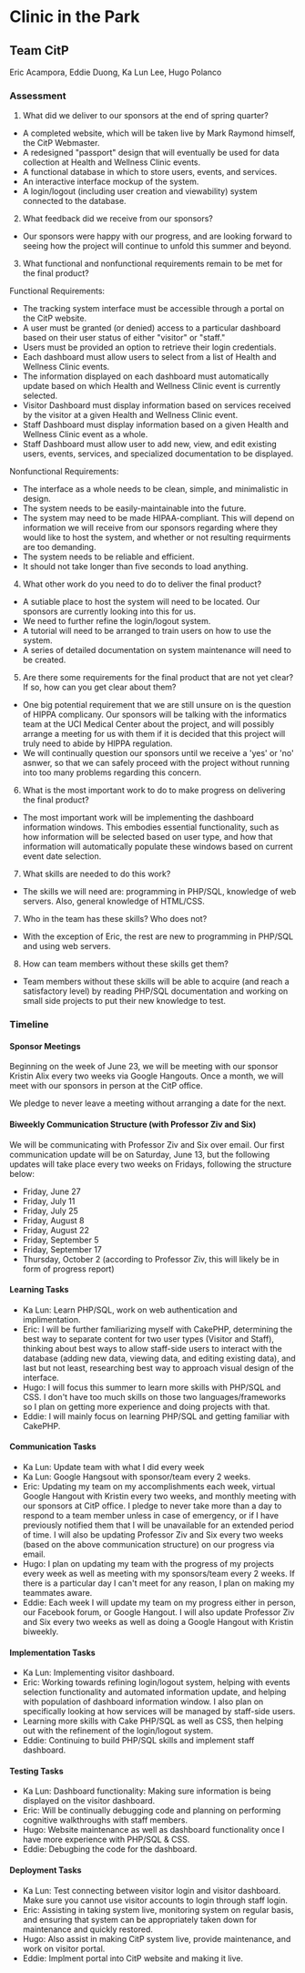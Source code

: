 # Clinic in the Park
## Team CitP 

Eric Acampora, Eddie Duong, Ka Lun Lee, Hugo Polanco

### Assessment

1) What did we deliver to our sponsors at the end of spring quarter? 

+ A completed website, which will be taken live by Mark Raymond himself, the CitP Webmaster.
+ A redesigned "passport" design that will eventually be used for data collection at Health and Wellness Clinic events.
+ A functional database in which to store users, events, and services.
+ An interactive interface mockup of the system.
+ A login/logout (including user creation and viewability) system connected to the database. 

2) What feedback did we receive from our sponsors?

+ Our sponsors were happy with our progress, and are looking forward to seeing how the project will continue to unfold this summer and beyond.

3) What functional and nonfunctional requirements remain to be met for the final product?

Functional Requirements:
+ The tracking system interface must be accessible through a portal on the CitP website.
+ A user must be granted (or denied) access to a particular dashboard based on their user status of either "visitor" or "staff."
+ Users must be provided an option to retrieve their login credentials.
+ Each dashboard must allow users to select from a list of Health and Wellness Clinic events.
+ The information displayed on each dashboard must automatically update based on which Health and Wellness Clinic event is currently selected.
+ Visitor Dashboard must display information based on services received by the visitor at a given Health and Wellness Clinic event.
+ Staff Dashboard must display information based on a given Health and Wellness Clinic event as a whole.
+ Staff Dashboard must allow user to add new, view, and edit existing users, events, services, and specialized documentation to be displayed.

Nonfunctional Requirements:
+ The interface as a whole needs to be clean, simple, and minimalistic in design.
+ The system needs to be easily-maintainable into the future.
+ The system may need to be made HIPAA-compliant. This will depend on information we will receive from our sponsors regarding where they would like to host the system, and whether or not resulting requirments are too demanding.
+ The system needs to be reliable and efficient.
+ It should not take longer than five seconds to load anything.

4) What other work do you need to do to deliver the final product?
+ A sutiable place to host the system will need to be located. Our sponsors are currently looking into this for us.
+ We need to further refine the login/logout system. 
+ A tutorial will need to be arranged to train users on how to use the system. 
+ A series of detailed documentation on system maintenance will need to be created.


5) Are there some requirements for the final product that are not yet clear? If so, how can you get clear about them?
+ One big potential requirement that we are still unsure on is the question of HIPPA complicany. Our sponsors will be talking with the informatics team at the UCI Medical Center about the project, and will possibly arrange a meeting for us with them if it is decided that this project will truly need to abide by HIPPA regulation.
+ We will continually question our sponsors until we receive a 'yes' or 'no' asnwer, so that we can safely proceed with the project without running into too many problems regarding this concern.

6) What is the most important work to do to make progress on delivering the final product?
+ The most important work will be implementing the dashboard information windows. This embodies essential functionality, such as how information will be selected based on user type, and how that information will automatically populate these windows based on current event date selection.

7) What skills are needed to do this work?
+ The skills we will need are: programming in PHP/SQL, knowledge of web servers. Also, general knowledge of HTML/CSS.

7) Who in the team has these skills? Who does not?
+ With the exception of Eric, the rest are new to programming in PHP/SQL and using web servers.  

8) How can team members without these skills get them?
+ Team members without these skills will be able to acquire (and reach a satisfactory level) by reading PHP/SQL documentation and working on small side projects to put their new knowledge to test. 

### Timeline

#### Sponsor Meetings
Beginning on the week of June 23, we will be meeting with our sponsor Kristin Alix every two weeks via Google Hangouts. Once a month, we will meet with our sponsors in person at the CitP office.

We pledge to never leave a meeting without arranging a date for the next.

#### Biweekly Communication Structure (with Professor Ziv and Six)
We will be communicating with Professor Ziv and Six over email. Our first communication update will be on Saturday, June 13, but the following updates will take place every two weeks on Fridays, following the structure below:
+ Friday, June 27
+ Friday, July 11
+ Friday, July 25
+ Friday, August 8
+ Friday, August 22
+ Friday, September 5
+ Friday, September 17
+ Thursday, October 2 (according to Professor Ziv, this will likely be in form of progress report)

#### Learning Tasks
+ Ka Lun: Learn PHP/SQL, work on web authentication and implimentation. 
+ Eric: I will be further familiarizing myself with CakePHP, determining the best way to separate content for two user types (Visitor and Staff), thinking about best ways to allow staff-side users to interact with the database (adding new data, viewing data, and editing existing data), and last but not least, researching best way to approach visual design of the interface.
+ Hugo: I will focus this summer to learn more skills with PHP/SQL and CSS. I don't have too much skills on those two languages/frameworks so I plan on getting more experience and doing projects with that.
+ Eddie: I will mainly focus on learning PHP/SQL and getting familiar with CakePHP.

#### Communication Tasks
+ Ka Lun: Update team with what I did every week
+ Ka Lun: Google Hangsout with sponsor/team every 2 weeks.
+ Eric: Updating my team on my accomplishments each week, virtual Google Hangout with Kristin every two weeks, and monthly meeting with our sponsors at CitP office. I pledge to never take more than a day to respond to a team member unless in case of emergency, or if I have previously notified them that I will be unavailable for an extended period of time. I will also be updating Professor Ziv and Six every two weeks (based on the above communication structure) on our progress via email. 
+ Hugo: I plan on updating my team with the progress of my projects every week as well as meeting with my sponsors/team every 2 weeks. If there is a particular day I can't meet for any reason, I plan on making my teammates aware.
+ Eddie: Each week I will update my team on my progress either in person, our Facebook forum, or Google Hangout. I will also update Professor Ziv and Six every two weeks as well as doing a Google Hangout with Kristin biweekly. 

#### Implementation Tasks
+ Ka Lun: Implementing visitor dashboard.
+ Eric: Working towards refining login/logout system, helping with events selection functionality and automated information update, and helping with population of dashboard information window. I also plan on specifically looking at how services will be managed by staff-side users.
+ Learning more skills with Cake PHP/SQL as well as CSS, then helping out with the refinement of the login/logout system.
+ Eddie: Continuing to build PHP/SQL skills and implement staff dashboard.

#### Testing Tasks
+ Ka Lun: Dashboard functionality: Making sure information is being displayed on the visitor dashboard.
+ Eric: Will be continually debugging code and planning on performing cognitive walkthroughs with staff members. 
+ Hugo: Website maintenance as well as dashboard functionality once I have more experience with PHP/SQL & CSS.
+ Eddie: Debugbing the code for the dashboard.

#### Deployment Tasks
+ Ka Lun: Test connecting between visitor login and visitor dashboard. Make sure you cannot use visitor accounts to login through staff login. 
+ Eric: Assisting in taking system live, monitoring system on regular basis, and ensuring that system can be appropriately taken down for maintenance and quickly restored. 
+ Hugo: Also assist in making CitP system live, provide maintenance, and work on visitor portal. 
+ Eddie: Implment portal into CitP website and making it live.
